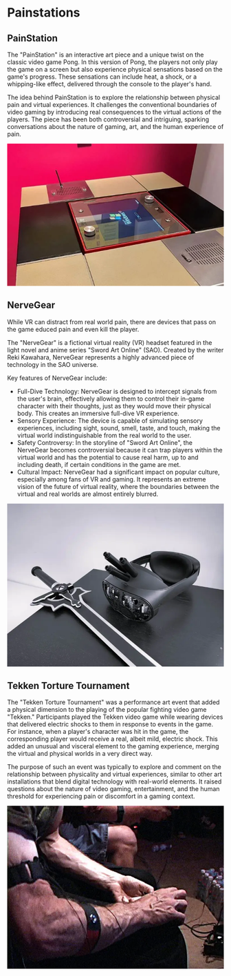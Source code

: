 # Painstations

## PainStation

The "PainStation" is an interactive art piece and a unique twist on the classic video game Pong. In this version of Pong, the players not only play the game on a screen but also experience physical sensations based on the game's progress. These sensations can include heat, a shock, or a whipping-like effect, delivered through the console to the player's hand.

The idea behind PainStation is to explore the relationship between physical pain and virtual experiences. It challenges the conventional boundaries of video gaming by introducing real consequences to the virtual actions of the players. The piece has been both controversial and intriguing, sparking conversations about the nature of gaming, art, and the human experience of pain.

![painstation](_painstation.webp)

## NerveGear

While VR can distract from real world pain, there are devices that pass on the game educed pain and even kill the player.

The "NerveGear" is a fictional virtual reality (VR) headset featured in the light novel and anime series "Sword Art Online" (SAO). Created by the writer Reki Kawahara, NerveGear represents a highly advanced piece of technology in the SAO universe.

Key features of NerveGear include:

- Full-Dive Technology: NerveGear is designed to intercept signals from the user's brain, effectively allowing them to control their in-game character with their thoughts, just as they would move their physical body. This creates an immersive full-dive VR experience.
- Sensory Experience: The device is capable of simulating sensory experiences, including sight, sound, smell, taste, and touch, making the virtual world indistinguishable from the real world to the user.
- Safety Controversy: In the storyline of "Sword Art Online", the NerveGear becomes controversial because it can trap players within the virtual world and has the potential to cause real harm, up to and including death, if certain conditions in the game are met.
- Cultural Impact: NerveGear had a significant impact on popular culture, especially among fans of VR and gaming. It represents an extreme vision of the future of virtual reality, where the boundaries between the virtual and real worlds are almost entirely blurred.

![NerveGear](_NerveGear.webp)

## Tekken Torture Tournament

The "Tekken Torture Tournament" was a performance art event that added a physical dimension to the playing of the popular fighting video game "Tekken." Participants played the Tekken video game while wearing devices that delivered electric shocks to them in response to events in the game. For instance, when a player's character was hit in the game, the corresponding player would receive a real, albeit mild, electric shock. This added an unusual and visceral element to the gaming experience, merging the virtual and physical worlds in a very direct way.

The purpose of such an event was typically to explore and comment on the relationship between physicality and virtual experiences, similar to other art installations that blend digital technology with real-world elements. It raised questions about the nature of video gaming, entertainment, and the human threshold for experiencing pain or discomfort in a gaming context.

![Tekken](_tekken_torture_tournament.webp)
